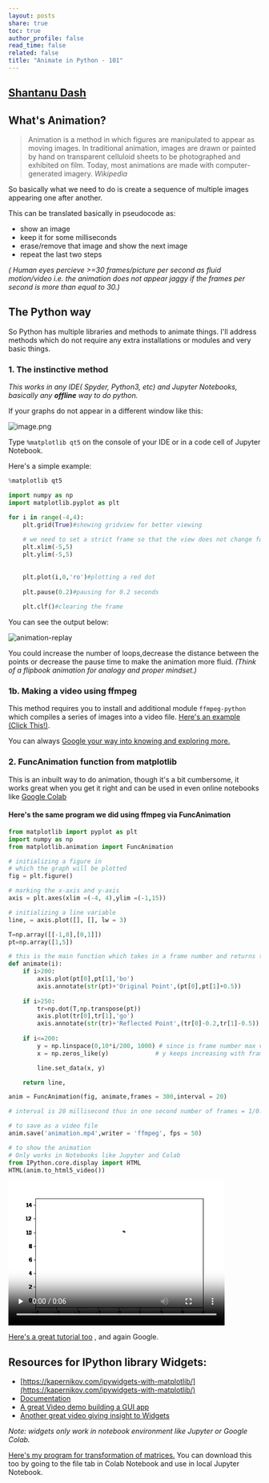 ```yaml
---
layout: posts
share: true
toc: true
author_profile: false
read_time: false
related: false
title: "Animate in Python - 101"
---
```


## [Shantanu Dash](https://shantanu.rocks)

## What's Animation?

>Animation is a method in which figures are manipulated to appear as moving images. In traditional animation, images are drawn or painted by hand on transparent celluloid sheets to be photographed and exhibited on film. Today, most animations are made with computer-generated imagery. _Wikipedia_

So basically what we need to do is create a sequence of multiple images appearing one after another.

This can be translated basically in pseudocode as:
- show an image
- keep it for some milliseconds
- erase/remove that image and show the next image
- repeat the last two steps

_( Human eyes percieve >=30 frames/picture per second as fluid motion/video i.e. the animation does not appear jaggy if the frames per second is more than equal to 30.)_

## The Python way

So Python has multiple libraries and methods to animate things. I'll address methods which do not require any extra installations or modules and very basic things.

### 1. The instinctive method

_This works in any IDE( Spyder, Python3, etc) and Jupyter Notebooks, basically any **offline** way to do python._

If your graphs do not appear in a different window like this:

![image.png](one.png)

Type `%matplotlib qt5` on the console of your IDE or in a code cell of Jupyter Notebook.

Here's a simple example:


```python
%matplotlib qt5
```


```python
import numpy as np
import matplotlib.pyplot as plt
```


```python
for i in range(-4,4):
    plt.grid(True)#showing gridview for better viewing
    
    # we need to set a strict frame so that the view does not change for each loop
    plt.xlim(-5,5)
    plt.ylim(-5,5)
    
    
    plt.plot(i,0,'ro')#plotting a red dot
    
    plt.pause(0.2)#pausing for 0.2 seconds
    
    plt.clf()#clearing the frame
```

You can see the output below:

![animation-replay](two.gif)

You could increase the number of loops,decrease the distance between the points or decrease the pause time to make the animation more fluid. _(Think of a flipbook animation for analogy and proper mindset.)_

### 1b. Making a video using ffmpeg

This method requires you to install and additional module `ffmpeg-python` which compiles a series of images into a video file. [Here's an example (Click This!)](https://colab.research.google.com/drive/1zx1a_N2O89cz1CMj1SLeZ_uPuMTveNoT?usp=sharing).

You can always [Google your way into knowing and exploring more.](https://google.com)

### 2. FuncAnimation function from matplotlib

This is an inbuilt way to do animation, though it's a bit cumbersome, it works great when you get it right and can be used in even online notebooks like [Google Colab](https://colab.research.google.com/)
#### Here's the same program we did using ffmpeg via FuncAnimation


```python
from matplotlib import pyplot as plt
import numpy as np
from matplotlib.animation import FuncAnimation

# initializing a figure in
# which the graph will be plotted
fig = plt.figure()

# marking the x-axis and y-axis
axis = plt.axes(xlim =(-4, 4),ylim =(-1,15))

# initializing a line variable
line, = axis.plot([], [], lw = 3)

T=np.array([[-1,0],[0,1]])
pt=np.array([1,5])

# this is the main function which takes in a frame number and returns the new data values
def animate(i):
    if i>200:
        axis.plot(pt[0],pt[1],'bo')
        axis.annotate(str(pt)+'Original Point',(pt[0],pt[1]+0.5))
        
    if i>250:
        tr=np.dot(T,np.transpose(pt))
        axis.plot(tr[0],tr[1],'go')
        axis.annotate(str(tr)+'Reflected Point',(tr[0]-0.2,tr[1]-0.5))
        
    if i<=200:
        y = np.linspace(0,10*i/200, 1000) # since is frame number max val of i is 300 thus the size of 
        x = np.zeros_like(y)             # y keeps increasing with frame till 2/3rd of the total animation

        line.set_data(x, y)

    return line,

anim = FuncAnimation(fig, animate,frames = 300,interval = 20)

# interval is 20 millisecond thus in one second number of frames = 1/0.020= 50 frames/sec

```


```python
# to save as a video file
anim.save('animation.mp4',writer = 'ffmpeg', fps = 50) 
```


```python
# to show the animation
# Only works in Notebooks like Jupyter and Colab
from IPython.core.display import HTML
HTML(anim.to_html5_video())
```




<video width="432" height="288" controls autoplay loop>
  <source type="video/mp4" src="data:video/mp4;base64,AAAAIGZ0eXBNNFYgAAACAE00ViBpc29taXNvMmF2YzEAAAAIZnJlZQAAR55tZGF0AAACoAYF//+c
3EXpvebZSLeWLNgg2SPu73gyNjQgLSBjb3JlIDE2MyAtIEguMjY0L01QRUctNCBBVkMgY29kZWMg
LSBDb3B5bGVmdCAyMDAzLTIwMjEgLSBodHRwOi8vd3d3LnZpZGVvbGFuLm9yZy94MjY0Lmh0bWwg
LSBvcHRpb25zOiBjYWJhYz0xIHJlZj0zIGRlYmxvY2s9MTowOjAgYW5hbHlzZT0weDM6MHgxMTMg
bWU9aGV4IHN1Ym1lPTcgcHN5PTEgcHN5X3JkPTEuMDA6MC4wMCBtaXhlZF9yZWY9MSBtZV9yYW5n
ZT0xNiBjaHJvbWFfbWU9MSB0cmVsbGlzPTEgOHg4ZGN0PTEgY3FtPTAgZGVhZHpvbmU9MjEsMTEg
ZmFzdF9wc2tpcD0xIGNocm9tYV9xcF9vZmZzZXQ9LTIgdGhyZWFkcz0zIGxvb2thaGVhZF90aHJl
YWRzPTEgc2xpY2VkX3RocmVhZHM9MCBucj0wIGRlY2ltYXRlPTEgaW50ZXJsYWNlZD0wIGJsdXJh
eV9jb21wYXQ9MCBjb25zdHJhaW5lZF9pbnRyYT0wIGJmcmFtZXM9MyBiX3B5cmFtaWQ9MiBiX2Fk
YXB0PTEgYl9iaWFzPTAgZGlyZWN0PTEgd2VpZ2h0Yj0xIG9wZW5fZ29wPTAgd2VpZ2h0cD0yIGtl
eWludD0yNTAga2V5aW50X21pbj0yNSBzY2VuZWN1dD00MCBpbnRyYV9yZWZyZXNoPTAgcmNfbG9v
a2FoZWFkPTQwIHJjPWNyZiBtYnRyZWU9MSBjcmY9MjMuMCBxY29tcD0wLjYwIHFwbWluPTAgcXBt
YXg9NjkgcXBzdGVwPTQgaXBfcmF0aW89MS40MCBhcT0xOjEuMDAAgAAAABhnZAAerNlBsJaEAAAD
AAQAAAMBkDxYtlgAAAAGaOvjyyLAAAACoAYF//+c3EXpvebZSLeWLNgg2SPu73gyNjQgLSBjb3Jl
IDE2MyAtIEguMjY0L01QRUctNCBBVkMgY29kZWMgLSBDb3B5bGVmdCAyMDAzLTIwMjEgLSBodHRw
Oi8vd3d3LnZpZGVvbGFuLm9yZy94MjY0Lmh0bWwgLSBvcHRpb25zOiBjYWJhYz0xIHJlZj0zIGRl
YmxvY2s9MTowOjAgYW5hbHlzZT0weDM6MHgxMTMgbWU9aGV4IHN1Ym1lPTcgcHN5PTEgcHN5X3Jk
PTEuMDA6MC4wMCBtaXhlZF9yZWY9MSBtZV9yYW5nZT0xNiBjaHJvbWFfbWU9MSB0cmVsbGlzPTEg
OHg4ZGN0PTEgY3FtPTAgZGVhZHpvbmU9MjEsMTEgZmFzdF9wc2tpcD0xIGNocm9tYV9xcF9vZmZz
ZXQ9LTIgdGhyZWFkcz0zIGxvb2thaGVhZF90aHJlYWRzPTEgc2xpY2VkX3RocmVhZHM9MCBucj0w
IGRlY2ltYXRlPTEgaW50ZXJsYWNlZD0wIGJsdXJheV9jb21wYXQ9MCBjb25zdHJhaW5lZF9pbnRy
YT0wIGJmcmFtZXM9MyBiX3B5cmFtaWQ9MiBiX2FkYXB0PTEgYl9iaWFzPTAgZGlyZWN0PTEgd2Vp
Z2h0Yj0xIG9wZW5fZ29wPTAgd2VpZ2h0cD0yIGtleWludD0yNTAga2V5aW50X21pbj0yNSBzY2Vu
ZWN1dD00MCBpbnRyYV9yZWZyZXNoPTAgcmNfbG9va2FoZWFkPTQwIHJjPWNyZiBtYnRyZWU9MSBj
cmY9MjMuMCBxY29tcD0wLjYwIHFwbWluPTAgcXBtYXg9NjkgcXBzdGVwPTQgaXBfcmF0aW89MS40
MCBhcT0xOjEuMDAAgAAABsJliIQAM//+9uy+BTX9n9CXESzF2kpwPiqkgIB3NMAAAAMAAHgdKF7o
OEqr0MAAHConwNx8wB0DJv2798vtIeGv6QgkeDbwF+UPTzC0Bae267AqB8jLijiflLkcXCBDqJ6n
71JttoaPZUd5SCMD4v9zKnCUX8aPtMwhUK94Xfeq/17IcUwJGamo67XmVspdZ+Um9judgFTOOvdX
9d/7NgH5bvdiplpadcrwwgByiwFvmPIgVp2dpwgOg24LV4MLHP24o/7YO3urcgAAgbNyx+/9KwSl
rmLQjsUYiWXAtUJEjqeic/5lL7+7Pk/9t+hKyiNHiUTdRpHX5+sNleHT/XeqcQ/L7byGgZcmEMcv
Pvl7Rrrk7EdHzkyF9lGr00wcYPKdgRkwJ+FuQWMLumi55OuuchHCz6CHO83CYjBs2P7YWplsAVY8
rg9ODwHqgGabHwZ2AZEABXeDwfm5m37Kywh3Rm4GCZHHb1DjhZheB15bOq6BJTSNJhonLK3fuNZN
ezzbuWp75slCoB7T0iHO1PZFhORNGKpK/qnmGgZr3zfyJhrcbKO/YDG1bOWBfxGKYQdrArsjoNxw
360wTVSdReVKV/Da7w4Xskmdo12BqhLNGk88CZElwYeFPMHR+JHE3f+EyQ0e3L9YnL6C2Onc+JRr
OwQDM22vcWYd9hvmfZBcq+jYl+gXYWkYpVlfChys5oai0VqlniRXvzpo33TYdqTaMRFsrlNK8Z84
CzyBTqzKXWkUtjMBD9kTY4Tmn0QAADAHieUYK7Q82q0PfpHGKqpK/6Zxx3LyqIweK98H0w3gKSNo
0zLIsfC9Y4YMT+BRxcJDgQgL0gsGJ/MOL7mehqrw/K27VwOeIAAHnLenOXCC/zASXQqM1AauxR9X
iEl/DXjWSYyAvhffvpYC9UJI+vJFeqPUcqP/2pZnJgpgRtDkKfbKV4DHrm/wBRWj9CkKWe+DvleC
Xndv1WanhqlDcL6Kp3MFxn3gMywGEqU0Ijq04d4CDVHbuwk4zGCPABpYLAGl0GXL7Ipf56IIKsUo
q2dBuc7PUvlfgHs9eJZwL7wGcNtc9QCb0wp0YnRvLUdSTAejxjLzfg59Q5/Ps4vRVAkZK7MKMwGY
QRy3ROX1sSGq8dYUB0qgQTzeUYI3aevVzsxa6olbliE5E6M2fEHn/EIkeyivbIwq1RGFPKVVnH8O
Opy1G/bckd7RRDFPYyoOAti+cczJh73WBg/GGKK5Xie1dHCeDv3sSYiuZHgUj+U+GJZET9SVlMrs
HU5bnyMMTABo0DKJvpyk7niH2XTxVwgrB7xgdhYvWXZI/2Ak/UAOw2wDLbIa9r1PFWTNRXNVo0Sj
KGc4Juy2IRdI6wcxodajv7gdYGR9I/Ul20LYU8ZxfDY4MC8cveFd8i00yc3xOS28V1ap//3w8wXJ
0ZkJ4ESG+M0lk1QjqmulnQHTUDVQzcB4CkNYrcFMDX3GtSqn/d6dA2NAzsVvPWLGI7wIUD3Bq3aC
GYHDZx6FLVtUH40pCgp7zDpa/2KICg69mqlSUjCDFWibnJLQlk347jmZ6eAhv+P8VVN8Be8tLDaL
Jzam8resf24feYaEDAX7KVXlcaXfXmFDFGz8zZnNRz7oSwPfFvIqYwCtqsiL2V2bweH9RJ3Spdde
pZxvB1bgVF+ipwsHkTJN6IGqWcaCMcpf0ASmhd/fSqLe5mK/+zhbt1ds7MYubfdbaQn7ledgik+4
GYN47bIP2JjUBVlcXFJCg4SUogYyS2y3N620BaavkOCp3LGnzPxJrjC6bwdPkG9MRuyEMgwCyZ5e
6igvbg0Ay6rTt67san+hBP+7L5snqzS2xfm2z4or2fMs341jdKsYfXbboo4KdcXz+RP/cWRKNtda
qJnUA55amW4ul1EpmEkrCFJ4FD+GVir8hbBYQVsY/IH+u4//u+MXCtGPvKAef0hIls1LigDq8nvX
000XVRxLbavqGIRG01F6/8MrYx43ijjMbu/VNL1QYtJDc6KhfUU+hWIR0kBBN1Grwe2yGlynmbwc
DoW5eydWoxvg9LcV+eIQ5ccRQc3JZoRP1D1kADkkJHde32uD8rTBwl9ODOr41E3Ge4Pugq+J+3vY
Gq3zErpUnpUgSSFHOMmXxrFWR6LKBODBQPXh/TW2tFctjGG5cpH5wVzAqHy2G+kst9CkHVNvOP40
omRcn9tHluz7bTBAi85xTihPA2eS9bWqLizA5DIXEaK5vR4ch/JSCa1x+bztyf4KKUezhW8aDhZX
cOuY4tJfpyLttAdHjoXJ/at//jQ0XjyCBIBhnfN6RgZkAKbQQQAAARNBmiRsQz/+nhABuS3UdQBE
lbY0UlQJYtwhr6lyk1EF6q/LTFONawFneU6xDlXWaIpH6RVRrrBRjv1MvR0l8FG9GDijmaZLfR+e
cb2v7lT1A3DMo7gb2gW+jA8v+Pxb7nei45msuhggbQ+vpldqofkjPr9gHT//RcG9A2lM2XgmWtcT
WMp25NqjUgNM+VYSfapIFTlOjBYkoIF0TmY1tpR7G2NWDUZQegX8dtaCVbp8WxUhNhAwY06Du+vP
jpYXiScfqa2xzLpmt30YEyy/mHKKTW9D+6ijlO53sRC0zzcbCg23Uj+tqj0EG3VTDo5K8FaQ9zGl
+GUco0z1RW0YatwLdy/nwwZhGg0oqagwdoQMX1Kz8AAAADdBnkJ4hH8BDTL0zfkGSfQ08pI40BNy
hz2cF3+EnMJT5coDw2oGzORRXXXWXkSkTC/iNuCXVMZzAAAAIwGeYXRH/wDiRTFlCGU9jdCpPxHo
eWAAAAMAQ9wTRzlnYJDQAAAAHAGeY2pH/wAAKyodMy3c29TD+zHy2HQ9HviI84EAAABBQZpoSahB
aJlMCGf//p4QAABT/dY4Ah4YC229RoTPdkZPfWpgzuWgAxPcTb0BvEE6bLUWSJLnQ0wrm/+HF6Q1
IKkAAAAhQZ6GRREsI/8BDTLVRZossN3ZXMXRqhU6SyWPn1k38lzxAAAAHAGepXRH/wAAKygMcgds
2CvXZ3GhyDv0Jm1qPOEAAAAUAZ6nakf/AAArObED0D8i+L3nQMMAAAAdQZqsSahBbJlMCGf//p4Q
AABUUnkaRqHxcTexp4AAAAAaQZ7KRRUsI/8BDTLVRZogrYR71kB4yaqUHnEAAAAUAZ7pdEf/AAAr
IunjyO3fBD8hWmwAAAATAZ7rakf/AAArMtgnnL2g8LuEwAAAABdBmvBJqEFsmUwIZ//+nhAAAFRS
pMOnAQAAABdBnw5FFSwj/wENMtVFmiypCPesb+3GfwAAABIBny10R/8AACs+keOS6Hh6ZsEAAAAS
AZ8vakf/AAArKgoH7RrwXvNgAAAAKUGbNEmoQWyZTAhn//6eEAAAp+HXBxMgtSnzZr+yfUrndNf/
UY7jNYgQAAAAF0GfUkUVLCP/AQ0y1UWaLKkI96xv7cZ/AAAAEwGfcXRH/wAAKxhpPn5LNqJGxhEA
AAASAZ9zakf/AAArKgoH7RrwXvNgAAAAMkGbeEmoQWyZTAhn//6eEAAAp+/9GSAb2gdoOrkHc11h
t2hE4t/ph5FHXVv8ExqFGjP1AAAAGEGflkUVLCP/AQ0y1Us29Zg4IA1GenvxRgAAABQBn7V0R/8A
AFaJhALfuCkacLC0gQAAABIBn7dqR/8AAFZzXSPQPqzwoREAAAAXQZu8SahBbJlMCGf//p4QAACn
/+tsKW4AAAAXQZ/aRRUsI/8BDTLVSzRBWPx71jf24z8AAAASAZ/5dEf/AABWRc4zyOz4gelAAAAA
EwGf+2pH/wAAVmWwONy9oPC7hMEAAAAXQZvgSahBbJlMCGf//p4QAACoodW2FLcAAAAXQZ4eRRUs
I/8BDTLVSzRZTfj3rG/txn4AAAATAZ49dEf/AABWUBieJQUuEG3SgAAAABIBnj9qR/8AAFZUCkft
GvBe82EAAAAXQZokSahBbJlMCGf//p4QAACn7/0ZMgQAAAAXQZ5CRRUsI/8BDTLVSzRZTfj3rG/t
xn8AAAATAZ5hdEf/AABWiYQvE2V0EFOJgAAAABIBnmNqR/8AAFZzXSPQPqzwoREAAAAYQZpoSahB
bJlMCGf//p4QAACoBV+GyZAhAAAAF0GehkUVLCP/AQ0y1Us0QVj8e9Y39uM/AAAAEgGepXRH/wAA
VkXOM8js+IHpQQAAABMBnqdqR/8AAFZlsDjcvaDwu4TAAAAAKEGarEmoQWyZTAhn//6eEAABT8Ou
DiZBalPmzX9k+pXO6a/+nqxjlh4AAAAXQZ7KRRUsI/8BDTLVSzRZTfj3rG/txn8AAAASAZ7pdEf/
AABWfR4zkuh4embAAAAAEgGe62pH/wAAVlQKR+0a8F7zYAAAABhBmvBJqEFsmUwIZ//+nhAAAVAK
vLGS8CEAAAAXQZ8ORRUsI/8BDTLVVmiyl9j3rG/txn8AAAATAZ8tdEf/AACtEwhOE2V0EFOJgQAA
ABIBny9qR/8AAKyoCsftGvBe82AAAAAYQZs0SahBbJlMCGf//p4QAAFQCr8NkvAgAAAAF0GfUkUV
LCP/AQ0y1VZospfY96xv7cZ/AAAAEwGfcXRH/wAArRMIThNldBBTiYAAAAASAZ9zakf/AACs5rVj
0D6s8KEQAAAAF0GbeEmoQWyZTAhn//6eEAABT9/6Ml4FAAAAF0GflkUVLCP/AQ0y1VZogq/se9Y3
9uM/AAAAEgGftXRH/wAArIuW08js+IHpQQAAABMBn7dqR/8AAKzLYFtcvaDwu4TBAAAAF0GbvEmo
QWyZTAhn//6eEAABT+Dw5LwIAAAAF0Gf2kUVLCP/AQ0y1VZospfY96xv7cZ/AAAAEgGf+XRH/wAA
rPo205LoeHpmwAAAABIBn/tqR/8AAKyoCsftGvBe82EAAAAXQZvgSahBbJlMCF///oywAAFS4sJ6
JKkAAAAXQZ4eRRUsI/8BDTLVVmiyl9j3rG/txn4AAAATAZ49dEf/AACtEwhOE2V0EFOJgAAAABIB
nj9qR/8AAKzmtWPQPqzwoREAAAAgQZojSahBbJlMCGf//p4QAAKgAeYQW1bJV4LgDQnTlQ8AAAAX
QZ5BRRUsI/8BDTLVVmiyl9j3rG/txn8AAAASAZ5iakf/AACs5rVj0D6s8KEQAAAAGUGaZ0moQWyZ
TAhn//6eEAACn7/0Y43jUPEAAAAXQZ6FRRUsI/8BDTLVbNEFXcx71jf24z8AAAASAZ6kdEf/AAFZ
FygTyOz4gelBAAAAEwGepmpH/wABWZbAoFy9oPC7hMEAAAAYQZqrSahBbJlMCGf//p4QAAKgFX4b
JbAgAAAAF0GeyUUVLCP/AQ0y1WzRBV3Me9Y39uM/AAAAEgGe6HRH/wABWRcoE8js+IHpQQAAABMB
nupqR/8AAVmWwKBcvaDwu4TAAAAAF0Ga70moQWyZTAhn//6eEAACn8HhyWwIAAAAF0GfDUUVLCP/
AQ0y1WzRZSuY96xv7cZ/AAAAEgGfLHRH/wABWfRoE5LoeHpmwQAAABIBny5qR/8AAVlQC8ftGvBe
82EAAAAXQZszSahBbJlMCGf//p4QAAKfv/RktgQAAAAXQZ9RRRUsI/8BDTLVbNFlK5j3rG/txn4A
AAATAZ9wdEf/AAFaJhCME2V0EFOJgQAAABIBn3JqR/8AAVnNZePQPqzwoRAAAAAYQZt3SahBbJlM
CGf//p4QAAKgFX4bJbAgAAAAF0GflUUVLCP/AQ0y1WzRBV3Me9Y39uM/AAAAEgGftHRH/wABWRco
E8js+IHpQAAAABMBn7ZqR/8AAVmWwKBcvaDwu4TBAAAAKEGbu0moQWyZTAhn//6eEAAFPw64OJkF
qU+bNf2T6lc7pr/6erGOUh8AAAAXQZ/ZRRUsI/8BDTLVbNFlK5j3rG/txn4AAAASAZ/4dEf/AAFZ
9GgTkuh4embBAAAAEgGf+mpH/wABWVALx+0a8F7zYAAAABlBm/9JqEFsmUwIZ//+nhAABT9/6Mcb
xpDxAAAAF0GeHUUVLCP/AQ0y1ZmiylMY96xv7cZ/AAAAEwGePHRH/wACtEwhCBNldBBTiYAAAAAS
AZ4+akf/AAKzmsbj0D6s8KEQAAAAGEGaI0moQWyZTAhn//6eEAAFQCr8NkswIQAAABdBnkFFFSwj
/wENMtWZospTGPesb+3GfgAAABMBnmB0R/8AArRMIQgTZXQQU4mBAAAAEgGeYmpH/wACs5rG49A+
rPChEAAAABdBmmdJqEFsmUwIZ//+nhAABT9/6MlmBQAAABdBnoVFFSwj/wENMtWZogq5jHvWN/bj
PwAAABIBnqR0R/8AArIuSpPI7PiB6UEAAAATAZ6makf/AAKzLYEqXL2g8LuEwQAAABdBmqtJqEFs
mUwIZ//+nhAABT+Dw5LMCAAAABdBnslFFSwj/wENMtWZospTGPesb+3GfgAAABIBnuh0R/8AArPo
ypOS6Hh6ZsEAAAASAZ7qakf/AAKyoA3H7RrwXvNgAAAAF0Ga70moQWyZTAhf//6MsAAFS4sJ6Gyo
AAAAF0GfDUUVLCP/AQ0y1ZmiylMY96xv7cZ/AAAAEwGfLHRH/wACtEwhCBNldBBTiYEAAAASAZ8u
akf/AAKzmsbj0D6s8KERAAAAI0GbMkmoQWyZTAhn//6eEAAKgAeYQXn1+LOZGVk/zF2SjPVBAAAA
F0GfUEUVLCP/AQ0y1ZmiylMY96xv7cZ+AAAAEgGfcWpH/wACs5rG49A+rPChEQAAABlBm3ZJqEFs
mUwIZ//+nhAACn7/0Y4FkaIeAAAAF0GflEUVLCP/AQ0y1fNEFXEMe9Y39uM/AAAAEgGfs3RH/wAF
ZFyPk8js+IHpQQAAABMBn7VqR/8ABWZbAj5cvaDwu4TAAAAAF0GbukmoQWyZTAhn//6eEAAKfweH
JYwJAAAAF0Gf2EUVLCP/AQ0y1fNFlKIY96xv7cZ/AAAAEgGf93RH/wAFZ9GPk5LoeHpmwAAAABIB
n/lqR/8ABWVAEcftGvBe82EAAAAXQZv+SahBbJlMCGf//p4QAAp+/9GSxgQAAAAXQZ4cRRUsI/8B
DTLV80WUohj3rG/txn8AAAATAZ47dEf/AAVomEIAE2V0EFOJgQAAABIBnj1qR/8ABWVAEcftGvBe
82AAAAAYQZoiSahBbJlMCGf//p4QAAqAVfhsljAgAAAAF0GeQEUVLCP/AQ0y1fNFlKIY96xv7cZ/
AAAAEwGef3RH/wAFaJhCABNldBBTiYAAAAASAZ5hakf/AAVnNYjj0D6s8KERAAAAF0GaZkmoQWyZ
TAhn//6eEAAKfv/RksYEAAAAF0GehEUVLCP/AQ0y1fNEFXEMe9Y39uM/AAAAEgGeo3RH/wAFZFyP
k8js+IHpQQAAABMBnqVqR/8ABWZbAj5cvaDwu4TBAAAAKEGaqkmoQWyZTAhn//6eEAAU/Drg4mQW
pT5s1/ZPqVzumv/p6sY5Qh8AAAAXQZ7IRRUsI/8BDTLV80WUohj3rG/txn4AAAASAZ7ndEf/AAVn
0Y+Tkuh4embAAAAAEgGe6WpH/wAFZUARx+0a8F7zYQAAACNBmu5JqEFsmUwIZ//+nhAAFP3/sqAE
Vn5wYZPBT3wQKiIgwAAAABdBnwxFFSwj/wENMtamiylAGPesb+3GfgAAABMBnyt0R/8ACtEwg/AT
ZXQQU4mBAAAAEgGfLWpH/wAKzmsM49A+rPChEQAAABdBmzJJqEFsmUwIZ//+nhAAFRQ5vsJxNwAA
ABdBn1BFFSwj/wENMtamiCrgDHvWN/bjPwAAABIBn290R/8ACsi5GZPI7PiB6UAAAAATAZ9xakf/
AArMtgRmXL2g8LuEwQAAABhBm3ZJqEFsmUwIZ//+nhAAFQCr8NksMCAAAAAXQZ+URRUsI/8BDTLW
pogq4Ax71jf24z8AAAASAZ+zdEf/AArPoxmTkuh4embBAAAAEwGftWpH/wAKzLYEZly9oPC7hMAA
AAAXQZu6SahBbJlMCGf//p4QABT+Dw5LDAkAAAAXQZ/YRRUsI/8BDTLWpospQBj3rG/txn8AAAAS
AZ/3dEf/AArPoxmTkuh4embAAAAAEgGf+WpH/wAKyoAZx+0a8F7zYQAAABdBm/5JqEFsmUwIX//+
jLAAFS4sJ6GMqAAAABdBnhxFFSwj/wENMtamiylAGPesb+3GfwAAABMBnjt0R/8ACtEwg/ATZXQQ
U4mBAAAAEgGePWpH/wAKzmsM49A+rPChEAAAACNBmiFJqEFsmUwIZ//+nhAAKgAeYQXn1+LOPOot
yz7JRnooIAAAABdBnl9FFSwj/wENMtamiylAGPesb+3GfwAAABIBnmBqR/8ACs5rDOPQPqzwoRAA
AAAdQZplSahBbJlMCGf//p4QACn7/0Y6uAME5NYA3oEAAAAXQZ6DRRUsI/8BDTLYDRBVvgx71jf2
4z8AAAASAZ6idEf/ABWRci2TyOz4gelBAAAAEwGepGpH/wAVmWwItly9oPC7hMEAAAAXQZqpSahB
bJlMCGf//p4QACn8HhyWDAkAAAAXQZ7HRRUsI/8BDTLYDRZSfBj3rG/txn8AAAASAZ7mdEf/ABWf
Ri2Tkuh4embAAAAAEgGe6GpH/wAVlQApx+0a8F7zYAAAABdBmu1JqEFsmUwIZ//+nhAAKfv/RksG
BQAAABdBnwtFFSwj/wENMtgNFlJ8GPesb+3GfgAAABMBnyp0R/8AFaJhB9ATZXQQU4mAAAAAEgGf
LGpH/wAVnNYU49A+rPChEQAAABhBmzFJqEFsmUwIZ//+nhAAKgFX4bJYMCEAAAAXQZ9PRRUsI/8B
DTLYDRZSfBj3rG/txn8AAAATAZ9udEf/ABWiYQfQE2V0EFOJgAAAABIBn3BqR/8AFZzWFOPQPqzw
oRAAAAAXQZt1SahBbJlMCGf//p4QACn7/0ZLBgUAAAAXQZ+TRRUsI/8BDTLYDRBVvgx71jf24z8A
AAASAZ+ydEf/ABWRci2TyOz4gelAAAAAEwGftGpH/wAVmWwItly9oPC7hMEAAAAtQZu5SahBbJlM
CGf//p4QAFR/o+gQhFotSn4+Wx2x3wtSucUQciznJjLFNDegAAAAF0Gf10UVLCP/AQ0y2A0WUnwY
96xv7cZ/AAAAEgGf9nRH/wAVn0Ytk5LoeHpmwQAAABIBn/hqR/8AFZUAKcftGvBe82AAAAAnQZv9
SahBbJlMCF///oywAFS4sPnAcjjdjBxQSPN59YdlUpN0gGNBAAAAF0GeG0UVLCP/AQ0y2tospPQY
96xv7cZ+AAAAEwGeOnRH/wArKAxIjS0FLhBt0oEAAAASAZ48akf/ACs5rCTj0D6s8KERAAAAF0Ga
IUmoQWyZTAhf//6MsABVEMbaEMGVAAAAF0GeX0UVLCP/AQ0y2togq3oMe9Y39uM/AAAAEgGefnRH
/wArIuRVk8js+IHpQQAAABMBnmBqR/8AKzLYEVZcvaDwu4TAAAAAF0GaZUmoQWyZTAhf//6MsABV
ENLyHQOnAAAAF0Geg0UVLCP/AQ0y2tospPQY96xv7cZ+AAAAEgGeonRH/wArPoxVk5LoeHpmwQAA
ABIBnqRqR/8AKyoAScftGvBe82EAAAJJQZqpSahBbJlMCFf//jhAAUbUIujM7t8ExsyAhUrtzEVE
wLp34SqCRQocTF7gl7io0slzjDX4AtgJqqAIOiU3re3XyZ/UrtUzJ0iOkmAYNBiJc3m0VIWcZbTU
+m0JKKbAi+AcUKVNP7jDNO2yuqsYrD6up9KuzkybJUnZp6Vfi+6NExsx7bSBIoO6A7cwRhpzp9Kn
Qhq0x5mAr6HZdbG5cE3HrSoF47DLjAf41wNP9lDlA6g30huvgKhJ5J3HD29dC5GTp1yzbDMlMHhW
iZvo4DpiJUSw17BUDgepUhBmO70jkM+0FERgvRSBeoA1NxBDwWuQXGYkkDNN3wUzdhN02+398h3K
SxEYYoe8swAMBMSQaI4NV0UYkojA/A6Trn1YOePaQq5lCFrLHfpqziWLU1m1dkMSbKT0PykcZTE/
euL1mybqXI5vKIUdDXZhN11UzpZx+vtiPftbRx2Qct75ommSV2vVvlb4UKwwoE+0VoXGBV55PE9j
Im8rr4+cinO8t9vm5W6UeScx7jn5hnWyEoVi4Kx24EmEdDl6E+f8HUyAG9xLlBz8l2XycRHMitoT
g9oqApMsnCM6RfgObkSM+IAfg7GVdyhQD7zumAhSNJeKvuJWZ2Hvm6FT+EyaHuzl5otoUKWZj2Nt
3LS+Dd75s7vZ/2VmiR1R3jICkq+eRaaACtG1i6I5yYB1OKwjAIQiUJKWcd++4claExRpfrZeKPjT
f4aElV2VFL5R8gT1q5GyOXKgHEoFuczqYFX1BUX3rvloyg32h33BAAAAH0Gex0UVLCP/AQ0y2tjw
yze/LAdmN7/OCKpZxqXheQ8AAAATAZ7mdEf/ACtEwg+QE2V0EFOJgAAAABkBnuhqR/8ABPswkE03
M9lOaunomlfqkEZAAAABVEGa6kmoQWyZTAhX//44QAAlsAniAoYrFmcyqqs9H76tNpOI0VWTk1jn
NlSDtKkIVmAAnp1BsINfQ5bcDdNFse3K4PoxxJuKECHIegCZyTWo8fEMGfYa1BNNDaj9RUIpEe5p
8PAtuXUibSd3owoGeJ7Bqh+5hUi8MeQnr/XWvlXOs3AEFnPOFsC8115WZmXRfJryYj4HYAqoqgpa
i7qToU6ueD+o1n4jECMGVxX+ZHcYDq5fGxJkHhNmstBFX9kpbyZFhzVnR9xdcM0uOCPMfT94RT+3
1jB7qFpdcg06cbCZSt4OPDkrLFrnqiqzULQIh7Q/53n1v/PpMmmx5bKlDfF4RYw1OQSGreuLL6Mb
XS12rLC97sdQ/NoPZ75C6NNGu40GipgfzvdS0eFFAyuQ2lUwqCJR2LvEFsnvNkw1Q+8iAybvwx2h
FYFmF3Elfzr/kaqW3oEAAAEEQZsLSeEKUmUwIV/+OEAAJaJqgBaxV491PwlWMIC4ddnI6XNXhmZI
y6iv83m31+YDO71cjTfXm25p22S+2m3oPS8eClgzQW9EH/Wud9NBh1kykrz0HCEAp2ZMlgxKBr03
04g7Pb/y24hL2LW2nme3rKLPhunxHGVPupsKfLNhI9ndhr2RQg1ygZLyEKZR1lzb0EevgNGwTseO
zu5pbEgbn8QbaPH1mAZb0Hu7qoxO75HoP4B5d/uUv+DTQP/53iXsVVSK+znpwiuL7d0Kz7tfDRtB
g3KJJb6f653E3Vf0FEfN55Pw6ferb9k29P4i653GaSGdeG/FM1yd2ZcArU6pVD1Lb0AAAADKQZss
SeEOiZTAhf/+jLAACcEMEAQje+iyb+Ja2+oQuR2PX8vRHEJZUpqsvVw6jL9O1AXtFtO7RQekvIR6
r85qtbHs9p+MC8vSRUnqAPn9dLWwz1ZHBmxpnFgQgCMv+DRkjQ6NDp+Jg7XaYMuWWNGpFwXmFVxV
vzAtMDOEEL2DoguR/TntqY+C6/RwTTQ2z9Ow9YCBSQqHiBREr8OtbZIpLs1kijfRsF+u6mVrDcdX
VVsPGRoKK2iE5sT/Q1EVm2ekTB0ulcbuxes/0gAAAKNBm01J4Q8mUwIX//6MsAAJwQwQBCN7338k
7FnXeuVRVL91m88WEGLRTApZIEgEJA4AgkZ9kHgD94gLi0ZdnONxlJHxEN0rGAez+iXg62+xQ4Nl
B/GLwufpYWUue5w0OIGgSzs1d4jCr7waCLFzI0B78rApJzZzAmFI1wJt37u9VRY9ArFhpvstaIKH
KRSf5tpZ68/DjjwF9TZ/e7dcY8WzNdMLAAAA/kGbcEnhDyZTAhn//p4QAAmr/9cAHSGDpwFVV/C8
7ysQLqSO++QTz3D4su14MD4vTb0tgZy/TckGOSxnKDEEs3fcKlGTJbN0cQEZ7b9rTUt7bPtdjMk2
wBV9XJ9ysUgCTzoEui8K3Fe91eOIvHd6jJB51lhwFkXVPAAM3bNDjg63gonuDHUPTCD02+3Ii3st
OjGMaT2zzF3jF+JNfasYxOXfB0wsad9Ux2XQ/JTqgs4504nzYnKd7KulXL5Aj8AAncwVN4XOcGsB
zwDPWsXfB26TYC29GxdsoqFG7LblBuWo9NWATmsYgdvJ5bSWZAIk0Mny64uzScT2Z3vXsx/5AAAA
EUGfjkURPCP/AQ0y1Wl4VubBAAAADwGfr2pH/wACfKZSboip+AAAAMBBm7RJqEFomUwIZ//+nhAA
Cakh4AHSGC2YjeVLvWvwrpkpWiv0RXMcwiyzuam4vWihV6bajk+rx2zYev0rMhg/Q7bxoytSrbWG
86T+5+9VOIKvCvUBkwwU7WXRKXR2Ike3THveYlxGZy1uYlVVft25OYQ9soffBvjquUuSUwHeHcH0
GU3t3ZPUhF42vduokJlHjMbQ1pPK9Swzyp+n0CKQNajUjYgxmMt3i/7t3xyRdJ4EIZP+2en7KU/O
EN2Li8AAAAARQZ/SRREsI/8BDTLVaPZv7zcAAAAMAZ/xdEf/AAE+FyRLAAAADAGf82pH/wABPs1i
lwAAAKJBm/hJqEFsmUwIZ//+nhAACakh4AHSGC2BNiSTXb0Z0CUNHeHUBA4KwdVhEC6FKIEKSvoy
mqdOY/F/QXI1VbOjnu7hzVtldGV8jjyeLQRcBmACu95QIuJJKlUGZoBAD7h5WHdgtUhHwa3DKL+E
jwnKHacp02ptNT4UDpwGOSppzPIH2PRE9wlZ6vltm6g4bc5dNUJQj6zIzZVJwbFVmTdqW3sAAAAT
QZ4WRRUsI/8BDTLVks3FMXbIEAAAAAwBnjV0R/8AAT4XJEsAAAAMAZ43akf/AAE+zWKXAAAAZEGa
PEmoQWyZTAhn//6eEAAI6RLkAcmcBRLn3AWNUA0hPPqlNsR1HtKjKj5YQp4bISCPzFMLR/VQrcYb
NO3T10TalZBY74lsmhXB4Yc0064oV919UvJ4ZMfYzStwcFlGy4i6Im4AAAARQZ5aRRUsI/8BDTLV
aYKoDbEAAAAMAZ55dEf/AAE+FyRLAAAADAGee2pH/wABPs1ilwAAAGxBmmBJqEFsmUwIZ//+nhAA
Cakh4AHSGCv5l+3PgovqLUxE5qZ5v2bX4IZoBH8bSiLnzccCX9RabfZhQGDSShuCuIPrEIWrz/sJ
IjEXmj1exmx5r76jpCtiIusKZKeSrV8Ll1ozdrpNm/nBHrEAAAATQZ6eRRUsI/8BDTLV5Z43vf1M
IAAAAAwBnr10R/8AAT4XJEsAAAAMAZ6/akf/AAE+zWKXAAAAOUGapEmoQWyZTAhn//6eEAAI6RTI
AG6z2s7p4XwUoMQ1y/eXJ5pJfh5hAqRq1UHoMH/gqhe1KnCggAAAABNBnsJFFSwj/wENMtWGXOCP
rbfBAAAADAGe4XRH/wABPhckSwAAAAwBnuNqR/8AAT7NYpcAAABDQZroSahBbJlMCGf//p4QAAjp
EuQBx2XcANNgdFWz+/UdlfgUAGwB91j8Opqaq3dS9+wMjP+vR1DzKVrtQZLEMy+oIQAAABFBnwZF
FSwj/wENMtVpgqgNsQAAAAwBnyV0R/8AAT4XJEsAAAAMAZ8nakf/AAE+zWKXAAAAQEGbLEmoQWyZ
TAhn//6eEAAJKSHgAWFifEDXIdRsHl6lEqshIHc833006SsnyNNMmolXM63SW0UR67C6T4agRBAA
AAARQZ9KRRUsI/8BDTLVaYKoDbEAAAAMAZ9pdEf/AAE+FyRLAAAADAGfa2pH/wABPs1ilwAAADhB
m3BJqEFsmUwIX//+jLAABMCyo4AmbSxyh6V2vGpeaM6T1HrS7/fj2uqDM7ALHBt5N6jR0UxEvQAA
ABFBn45FFSwj/wENMtVpgqgNsQAAAAwBn610R/8AAT4XJEsAAAAMAZ+vakf/AAE+zWKXAAAAPkGb
tEmoQWyZTAhf//6MsAAJAPcgBBykHVX1544pgd9nenSMNe5bYgdfTSERV7rir8897K1n/3gr8D4b
v5FgAAAAEUGf0kUVLCP/AQ0y1WmCqA2xAAAADAGf8XRH/wABPhckSwAAAAwBn/NqR/8AAT7NYpcA
AAAjQZv4SahBbJlMCFf//jhAACGinYgE0kM1fJjnHOwEefTVYLcAAAARQZ4WRRUsI/8BDTLVaWeA
bYAAAAAMAZ41dEf/AAE+FyRLAAAACwGeN2pH/wAAAwO7AAAAFEGaOUmoQWyZTAhH//3hAAADAG9A
AAAAGGdkAB6s2UGwloQAAAMABAAAAwGQPFi2WAAAAAZo6+PLIsAAAAoAZYiCAA3//vbw/gU2O5jQ
lxHN6J0zH78VuLo0N73OAAADAAA33OZE/sqTBubAAALzSvhHQgOIBqYduZ/L46m1QFuiTNGPCvc4
Ojs356pspb9xq3soABQL+9WbX753cxLHdnRtdMDdM9ryyrBUjnCl2U519DTJQO3G92HsL7PTSK3T
4liMft6WQhMqgRZCS7vAvKgn3w4DvfJBVWbBiCBseYu4CjN5scDQtySW4F9b2Nr9/WNlYPysOCzz
KIrN8WeTbPnzFlf4+wFfEs0SbC/ZwAWN0GIrJacr9XNF2ZafFQtAtyvTd644pqXa2pc8A/zbDb/t
0Ygz/73w+OfBxtckztqgyPotog3woZhevETsns+cJyQxcz/Zb9cctI6dm0gemxFmX0L7Xf4qKQ3j
U2kS5YSgI0EBJjdAOz1n2GFh055BhRnIme9CqekOehXTiS7FE77g4ooeFy1lnWdzOyHE89eHX499
LZyA5npVAwbkA8dYDHAJaAWzsIhJZ7gqDo6/ZcYh0lYUHfq1ICDnXZXaHadJXO2PdWxnld4tZbgQ
4rTSu4XUoFjSMarYaF4E/SghLw3o2TgqKe0RM8IZA5k2Z/oSVIQdAx9i9gWvAt7jwuVslPKyrMBy
vNWycctpOLVoHIHPns/D6pRDz9N/LF0iTKhdHGFrVPJRH0owbANv990FOcsEJeytFjgw+CrykmPu
gyvLx1a7QV/nnD2eIuk7/2HUWf4+q6qq2lzALCrMMXqgHFXExXSDNdpSHatdjcoMp2FPV/hlnP7x
IanoVUumZtSYKKTciqNAJ1iwpkxhxZQmvWJRbi4xz7zUX/aXh7bG/qB4KAK/p3S9i+ux3znpZHKY
IInpTGuf9ACpKV1nKBTbngQu6LD0MvVfZrjvvhgaMwAAScuAP0kWVilnf/wm3xOANUrijFkuzx9x
J3tKwMyccv7dfGAaEkGWLS3WbZSh1u08kb/TlDxZuP3mOn2WzWzRJFb1uCrbbFjVu+qlTD8YALPr
EA/JM7AZ1cGCO5mhh+atEeCgkKaTHpJ7fcBjGinYoujIkTcRrkWurl9utzDveT7S0nzDO3G3Z/o4
NJ4+/OMzodv7gGWZV1fDdukl9XOKrNXWfe3NJMSqNUlcWJaTz8myMISaAYbJbgI8vEjW7D568r4C
+8KGCpP24Jnx5i1UUuvA2vqFcRQSwxQeX14e+Zsc6RobxEgXb5/xsQYsUSCHP3P5J+Kh9ydR/WMY
Ldy21XWVO/NA4cmp8a6pb+QypTf5kWa/1eEVsA9s6+oAdPSQ3KoYFcy5Ir2VtzX5TPOOxjM8CQiU
a4RnfJMeAI/1T5bwZDPMlyTqGUFmEOWZo121nC+jLJzz8co7BoBtiQcIXM+E7KJYAFodbdpusEGQ
nF0LDZwnyA3ZS1osgrJFM1mydpUxQgcPCxURuvaJIA1dlf3a7vduTZVbRvJDflaAUKOYZ7xL8JZr
KkBsBBgjIO+bPvqmUG7NVZrfrOxZBZgB31skmga9dXEoMao813VGdaVaiGtQORpvtUtyS3PstuAp
ZqzBTmzoDyFVsp/UC3OyW4dbgTHGwHvTWca+iuNF6kxyzMadAhLYkTyzIBUwpjZKeRyW6MM0wOJM
xoCtzLhoidZ2CkiECYgXUnf7XyhnpjH0v9jtoJqxkNIJOlUebeLoOSd2ns5b6KJirltvj1WUpqqe
TtIGEYABE2PbTMvtV1Yk1h13P9D4ugonPaAj/RMjmSjKDpIqrnSn1ujunoz5wIEbt6Gdbf4541er
quPVTSCHmUX2sQTsuFvNwJOk3GriUYHnfp8ENaJ/t1kui0sPfP/s4d+pj5uJA6xkjFi6DSjapJfP
8nhc/p9sN8Ate0Grc33Y6FwyNsL7yEwQ6vxUW/MMqWHV7LdoXoo3aN2vnZUIQbqifZadafjPVCck
hZWBDSe7Tea31MdirQOegKC6Z9OLMPlQzrRGstCdMvFt/f7fTzrdAXuDxcMaYtQrSU4s8M+7C611
EVwecfLrJ/cIwRcsHbiEF4RZ7EabFbPNNibGb0HsF9velW1rKB7bqugTbsWqQIw4nuoL6JyP7mgS
TuXgA6IaDbNACjgL3ov5WPfaieZW/qWA1hVqCzKae2YjRgzviJ+QtUOXcDXRUXgSIacKcewaBSu8
1InJLuhCDz7mdx3YN0SRMoWKxUNHoaRbFY5HjDTB4LcRiNX7x7k2IOya+MHpq2dO5IBbMNLr5uI8
2p+hgMYsKyI0KOuVa6IQXFo94X6CA6w4kauYkSyk9WPm/rTeyjczNc7nIL91Mw2L8pvIFDlF+1nR
083VU1IZGbr7LyyUJPN08fPcpEvx+pvJmLvXn2MMNRR5zGo6yeomSawK8nyXRaWKm80ITZctMKEC
u9flD5Ek1KHzYLYp2/oqZ222y9RbI6SUC01KFvvLFYVRgBIqCBmvbxDkJH5XDLv4smhu/S/R1ivN
h//zhUEDjL/Ce4JEbGQjj8y/8RALNisgGpelgcg9MxBiiPN4oLqayuDVg8nf+3cSWR7E5fJZ3bRa
obxW7tQtTw0LXc8G6FIlCBY+TdQXBh9xxzAcnDDzW8XSVQN3l4Nh2vdS1HZggASxFtfwWJrz8Ike
q62IuOg9UwRABjWPFYWQJNKage0eIdM0DEvJpPtPLn1spQPRfnaMSS5CPQEnGvfWH/d/qRwd1GH7
HzVbnJytK/4QgGOzK9HkP5VdeQPZvQY+BoeS23WxKbXw3Con33/j55N7520w/8Tu5Y/voWHk536F
yxuV4/P/cWo+V8YBbkl8fqXwoHTbbKm9dlytJxaoaHBrrPkbn5aS4oL1izwQbyEeh6zkOX67maSy
YjmInvEixTK1+KEZWNwB87qVTEVU/6xPgqP4MmjYQDN9U9XrfJapROl51er9N0AKoXke+2JBE01x
Fz/Cx2ydFW2t1KB5+koGecs7mX7SQ6N7bjQocrvWVz1wPqvcKd0jAnq/Ias9EyRwU2ioqzmF/JpW
KqCB9/CdNTjyP6ilQN1c5+GFNLsMaH7Th2CLwGLYjhwyXmNa4ESTMyw4AE5N85L3QW7crTw71joL
N2EZ33HGh40vckQbRCjK+zqeGVriOMoV3hTiQfJ+d7dww/WR50cOeo98Bbb3C/afHBnE6fUb4lqL
ZaLWAk5I1TZjlLJZEc8l7Wd/DNAGx/BvUqCLr0UBAAPahQFSmvrsBhjy15ncHvZxgiiRuqdA8AbN
c1YXq+7BmncviOh+7qjT8Hkm10+nnw1fC46DubYUzqGa3O4tq3pwU4qK58aAMSXZL6noMPH1YHCN
mJPbLz3RF6+dZtBtdNFETTTwihyxKHYbN1MMhx3w7wnmsBErj06d5aBGrYNJDtVReDJ5dNivdrfI
MuyMUu6avKS3Z+vX52CWDFmWzD/5E5e9GlAUzcDO6NK77ANn1wAAA0lBmiFsQr/+OEANHi26AS7E
iy9vM5nowSmCh1shQIOUUjQia8M6nG5ZkRGtEXsEwdCQpvZwZt9jIaYyDrgtsz6waE3DSkT61Ltr
7OmTDrhf897f2S7UPwDPwEg6pdg2Yg17BKt6Z7W+LDwYD0nDkVqB6yaFTXnd1B5xshalJoa47yu/
JAJbfLX2nri19KCykVI5CclhEqM6NOEWnhLBBVklF9w7xPTwAuHdEdDuFS6JqV21XfnIfVlgA+2b
tZXqWf9UhN15whbmIRUAviRqOCLxzcK7EFxMmtDi/3L5mF9NrMKdB/6itgn6RYERAt+xO/zmD7Qq
F00QU+W7ln4NBfOKgFU0MN8ltJ1ROYUlLI8+l0M5uma93u2QNTPyT2bb2y0sZugVMPHeCKayWaYK
EDTzFXYHvCBjw2k0dJCGrcGjUCr77gLO7Dd65JdKOe2bIaDBTZIigCkGa4PW55brPU5hK5eBcdBs
/bK3LY8MIwLvYW0gDK4XgrREhN2FrBg1AQ6Ew+MtvfP7jQwkAsAdFWKgeOLDpB4+H0pioSaISQMG
q7awU9rgwI55hA9VDcvKrhYcosC7gQD+ylQPE7JKrqNNlGQ0B8o1f+8QF5t8U5U09XbnycxFJ/+j
p4RV5+dtsdN9VnOgpZQ4sJh+JrXL7i+ZAeYga1JuhQ8f12zZfl03tdhjMUlzk4ZS5+eVp1LlAsaO
3MQNtfOV/gXHURauR2WTYwsfbdfHJvdt8KtkSlnCvlrhJsQ2CdYkBPO5uQtlcHFPZZv51x2xDlvD
aqgtS1f4WyDmZctG48VbvrLbuwGS83nn0KgqVaFxPuw/PlwYPNg5t7Fa7hwNxhIiuFnC3FOm92NU
Kgpc4v6XhIB69WIkC156/NCdRd2IZYBtRjvEfWaLnvrmz1sKDRKXSVfuA0QkGqMRkZEUEvegWDx4
Lrifxc5i/7QtEtOoCroHYBeXJij4PjcP673rk2ofgP3xJLWhiWGYInv6lyjiiIPQa+jFAjZ/TPFn
J9LcEBc8P6d7UvgwsGw7L4esnWFm4DQQt9ZDLlFA8KiFSHLrbl8kAG+oEhQX3PWgexVZETMRkdzn
44iYiYJAlrkwpczAcxOzoCuctHrLUkF4htWQAAABj0GaQjwhkymEK//+OEAAFhswAAL7W87qPjWA
iEmqyfK91ewY/BcMIhAXMEjtsD+GCQXlGrpzLnI8El2pcC0Bq3XjqrKyC5v89afSlSG098ONrBGE
vEGwIrhiancucY2SPRnhmKJDXOQbUf16Ijh0ZnXUOtjzPbK40bFAPVPPimeC831nxxALSs0n4c5+
cd9tgZXrzfRWbd3quC6ZBZDSBDeZpDTSIkoJIp1JJiwRo6fwQDXrh4AaU6YvTp3tetFLiy19y5q/
587pXSoJL6BqpRZYc9Nj3wQsxw9LxCbVcbYXk1R1JnKgY8933iuISjElPxzt7tdar1lW3Bwcq5Ln
RUqqH95xSs/vpgkHJLo2EVllppwIYnmNDGJjyQejk/tf7IJIWRbuXdBw7KuKwv12NhWQYRVDB4b8
u4U0A2yKPfYxso8vWpF4SZ/ilIud/AShbBawYLtc3UfF+l5R9C30LNbVVb/c1oTjoICWYRJR42eF
7IPfWl6c/3hR9X0zQRewNEStoib4XM6lQRWGp59VYQAAAS1BmmNJ4Q8mUwIV//44QAAWGygQDJLy
rkJlQKxMZVupFujgsRG005HSPtR6/xvFDSEez7+aWK7EtvDOCfiV8eeQ1N+RjHRM4mwrqJZU+qvh
Zuq4zUkrMxukBK+X6LLRk0taYUcXpQbUY4HLyxOmrlpazeGEe+4kHZNolghlKxXmKnCoIiXfu9fr
Efqx5lR6t5nYJvWQISoHAlCEEK4qtP/FR+xahZiBbavMpMDfGQDnK6Vxiyx5XPY0eSOu0Nesi4CT
2D5P6FmVjNfHgSInf3C4KTQFvI53GBE4hqBAbv/iQDZtDQKZ4ZnqDKicIPqElLjCkIxv0W+3wjrM
cBicoRr2Aiyclko25u2TgQVwCwe4uQg6OdNI6mMo7kzaQYAMh221PXKv6fuTg1EClnjBAAAA50Ga
hEnhDyZTAhf//oywAAW3GZAB8txemCr/Ps0/k2UfZdNMnYPmyGulU2/06YK/Z6Dnuwuwew/eRucE
xQ6s9i8/Gr6cnucH+8Xk7jzwAAJ4piT14BEHaSCkKxMn18WdL5Ytlg7O8FqJWt0xbsJFRAFfXGr6
o7TILgg+wTPIJl34y0paD6vDr2L2JSxMGP7tYh3T+c0gLX/FTNBT1CTxBYhyfK83MWEGfXhg3YMl
h2QZfL+snpiO7BbtXqkjMZ01jzf1D1GUTnw+DVm+ImbbVqmAt0xoGQ7EIZUShtU34utJ3/emBql4
wAAAALtBmqVJ4Q8mUwIX//6MsAAFtxmQAd4WrXa7/FOD6V0aS1TvI5nnQFAT2B/jyiu8lH8QDMfu
hz8okolTTAPGSIXsEXx9Ka4DZEWD7q9ULXP/FdHBgFx3aofKO0B0YvwaOq4MXETwHgU8EhainCRS
ExBHj2750PTwa1nR6jnnLEazQ2Q+eTGiM3Kp4pOE55Cza73b8fcq5bTJbzw00MvcPoigTLkbsZIA
qCYFeweXPvb/KA+ID3JXr7wygY4EAAABCEGayEnhDyZTAhf//oywAAW3GZAB8to0RsDO1ZYD2oAX
t9rTRe+7NVjSqQ9pj2N4yr/Eksfr7xfVBYAU7vKeZ2+wdyWitso0jQpOD0wcuOd8q5oTvI771/1+
5PSrGgsVyAkftEpbZ4vdDWbeR08bNoiPM0Bmu/mV2rEzAiyTCj9F68pbb0s+VZNOrYhjbUBhskgs
eOUsg1trYy1XB6ODhM3za3YCDgtmnK0J9hzMcMC4b7yYJEMqLDeUTN5Yahv3lXZmyBtT+RdJxRNf
nzzPznI2QL5tmPxicRbMETjREshmB/zjkF4WxWEN7M5Si6NI7jG6Z4ezgAfgvkwBNSbV97Qq/p/G
1oZCowAAABNBnuZFETwj/wBGlZOfI6wtCv8zAAAAEwGfB2pH/wBxYAD3EEw13qk0lnEAAAC8QZsL
SahBaJlMCGf//p4QAAWrF6ABL0qXB9YdPEBbv2DXaTSR5igVkKjjBqVq6at9Rd657EvxZSKcQ7LV
T/gZDZbKQhD8EGgYtrRq6cBYTTBHfF1fFSKm/vZrZrVgbnQ2fcH5PK7xGxo5f7LDtRaSoTO62w9U
D/l8DF0RA5XFMR8wctf1CB/iqH3hrGxDqOjzt6IxPrGMpcOWqPKfdFeSIablMw+ULZVB7QtGmTfE
K2mNdTgqdAjQ09IqbYAAAAASQZ8pRREsI/8AR4qACfPXZv9BAAAADAGfSmpH/wBxYABBGwAAALZB
m09JqEFsmUwIZ//+nhAABasXoADedE07AGB+PI4BEF7RWNmeyY7zEMB62DXp28EgEDxgcAODFnYp
VLBO7FnSN8zL+T/e3IaiWMKHYHCAD4h3Jc94vhm/8yhWMvoqBH55jGEXDc8Y9HgckcQCft2AJ3Q8
Nkrd+OPKGkhoqEZD+pcvTxQJCSfl3q+aa9C7NDmayxzdwL84dqlH2W6c0Q/t9jWoODZjH25oIqYe
m5kq/mEXWsgD8QAAAA9Bn21FFSwj/wBHioAIRsEAAAAOAZ+MdEf/AHEimRdUiK8AAAAMAZ+Oakf/
AHFgAEEbAAAAbUGbk0moQWyZTAhn//6eEAAFqxegAOfvJluwa959Cpx7GKRPo8WuxunuxJvPDxBK
dj9jQkLLE2wMERCjJ9WoUJo62IX+finKW5Y2v0VEyqpl1Pd7RDdcVFb+x9EK7E5w6UObrx+7IQGd
j35nAdkAAAAPQZ+xRRUsI/8AR4qACEbAAAAADAGf0HRH/wBxIpihQwAAAAwBn9JqR/8AcWAAQRsA
AABfQZvXSahBbJlMCGf//p4QAAWrF6AA3mMt9+vV6R3Xvf2TNYiwlzsDQk9RB9MO/eYbox4mjk+I
3CFIupojs9yvpunfig5qj86+PUxs9tguEybmoY0OL6T3BifxkVqb3cEAAAARQZ/1RRUsI/8AR4qA
PmDACcEAAAAOAZ4UdEf/AHEimRdUiK8AAAAMAZ4Wakf/AHFgAEEbAAAAcEGaG0moQWyZTAhn//6e
EAAJKRLkARFmnry2voHiyS/apCihDIC0kUGlv1pMGOEmHZl90EhtNPZZhoVqaJBwugllUfRC2f2H
BHaHIf59VzJr+VwTJgObUMXbqkqxm9M+vldjqLk7Ovl3cPdG24ApCVUAAAAPQZ45RRUsI/8AR4qA
CEbAAAAADAGeWHRH/wBxIpihQwAAAAwBnlpqR/8AcWAAQRsAAAAcQZpfSahBbJlMCGf//p4QAAJ7
rOjIAiIHFmRbKgAAAA9Bnn1FFSwj/wBHioAIRsEAAAAMAZ6cdEf/AHEimKFDAAAADAGenmpH/wBx
YABBGwAAABNBmoNJqEFsmUwIX//+jLAAAAdVAAAAD0GeoUUVLCP/AEeKgAhGwAAAAAwBnsB0R/8A
cSKYoUMAAAAMAZ7Cakf/AHFgAEEbAAAAJEGax0moQWyZTAhf//6MsAACyZ2rACjM066/aHb6BTtz
DwSVbAAAABFBnuVFFSwj/wBHioAikGArwAAAAA4BnwR0R/8AcSKZF1SIrwAAAAwBnwZqR/8AcWAA
QRsAAAATQZsLSahBbJlMCF///oywAAAHVQAAAA9BnylFFSwj/wBHioAIRsAAAAAMAZ9IdEf/AHEi
mKFDAAAADAGfSmpH/wBxYABBGwAAABRBm09JqEFsmUwIT//98QAAAwBFwQAAAA9Bn21FFSwj/wBH
ioAIRsEAAAAMAZ+MdEf/AHEimKFDAAAADAGfjmpH/wBxYABBGwAAABNBm5FJqEFsmUwUTH/8hAAA
AwGzAAAADQGfsGpH/wBxe9wgjYAAABDNbW9vdgAAAGxtdmhkAAAAAAAAAAAAAAAAAAAD6AAAF3AA
AQAAAQAAAAAAAAAAAAAAAAEAAAAAAAAAAAAAAAAAAAABAAAAAAAAAAAAAAAAAABAAAAAAAAAAAAA
AAAAAAAAAAAAAAAAAAAAAAAAAAAAAgAAD/h0cmFrAAAAXHRraGQAAAADAAAAAAAAAAAAAAABAAAA
AAAAF3AAAAAAAAAAAAAAAAAAAAAAAAEAAAAAAAAAAAAAAAAAAAABAAAAAAAAAAAAAAAAAABAAAAA
AbAAAAEgAAAAAAAkZWR0cwAAABxlbHN0AAAAAAAAAAEAABdwAAACAAABAAAAAA9wbWRpYQAAACBt
ZGhkAAAAAAAAAAAAAAAAAAAyAAABLABVxAAAAAAALWhkbHIAAAAAAAAAAHZpZGUAAAAAAAAAAAAA
AABWaWRlb0hhbmRsZXIAAAAPG21pbmYAAAAUdm1oZAAAAAEAAAAAAAAAAAAAACRkaW5mAAAAHGRy
ZWYAAAAAAAAAAQAAAAx1cmwgAAAAAQAADttzdGJsAAAAt3N0c2QAAAAAAAAAAQAAAKdhdmMxAAAA
AAAAAAEAAAAAAAAAAAAAAAAAAAAAAbABIABIAAAASAAAAAAAAAABAAAAAAAAAAAAAAAAAAAAAAAA
AAAAAAAAAAAAAAAAAAAAGP//AAAANWF2Y0MBZAAe/+EAGGdkAB6s2UGwloQAAAMABAAAAwGQPFi2
WAEABmjr48siwP34+AAAAAAcdXVpZGtoQPJfJE/FujmlG88DI/MAAAAAAAAAGHN0dHMAAAAAAAAA
AQAAASwAAAEAAAAAGHN0c3MAAAAAAAAAAgAAAAEAAAD7AAAI+GN0dHMAAAAAAAABHQAAAAEAAAIA
AAAAAQAABQAAAAABAAACAAAAAAEAAAAAAAAAAQAAAQAAAAABAAAFAAAAAAEAAAIAAAAAAQAAAAAA
AAABAAABAAAAAAEAAAUAAAAAAQAAAgAAAAABAAAAAAAAAAEAAAEAAAAAAQAABQAAAAABAAACAAAA
AAEAAAAAAAAAAQAAAQAAAAABAAAFAAAAAAEAAAIAAAAAAQAAAAAAAAABAAABAAAAAAEAAAUAAAAA
AQAAAgAAAAABAAAAAAAAAAEAAAEAAAAAAQAABQAAAAABAAACAAAAAAEAAAAAAAAAAQAAAQAAAAAB
AAAFAAAAAAEAAAIAAAAAAQAAAAAAAAABAAABAAAAAAEAAAUAAAAAAQAAAgAAAAABAAAAAAAAAAEA
AAEAAAAAAQAABQAAAAABAAACAAAAAAEAAAAAAAAAAQAAAQAAAAABAAAFAAAAAAEAAAIAAAAAAQAA
AAAAAAABAAABAAAAAAEAAAUAAAAAAQAAAgAAAAABAAAAAAAAAAEAAAEAAAAAAQAABQAAAAABAAAC
AAAAAAEAAAAAAAAAAQAAAQAAAAABAAAFAAAAAAEAAAIAAAAAAQAAAAAAAAABAAABAAAAAAEAAAUA
AAAAAQAAAgAAAAABAAAAAAAAAAEAAAEAAAAAAQAABQAAAAABAAACAAAAAAEAAAAAAAAAAQAAAQAA
AAABAAAEAAAAAAIAAAEAAAAAAQAABQAAAAABAAACAAAAAAEAAAAAAAAAAQAAAQAAAAABAAAFAAAA
AAEAAAIAAAAAAQAAAAAAAAABAAABAAAAAAEAAAUAAAAAAQAAAgAAAAABAAAAAAAAAAEAAAEAAAAA
AQAABQAAAAABAAACAAAAAAEAAAAAAAAAAQAAAQAAAAABAAAFAAAAAAEAAAIAAAAAAQAAAAAAAAAB
AAABAAAAAAEAAAUAAAAAAQAAAgAAAAABAAAAAAAAAAEAAAEAAAAAAQAABQAAAAABAAACAAAAAAEA
AAAAAAAAAQAAAQAAAAABAAAFAAAAAAEAAAIAAAAAAQAAAAAAAAABAAABAAAAAAEAAAUAAAAAAQAA
AgAAAAABAAAAAAAAAAEAAAEAAAAAAQAABQAAAAABAAACAAAAAAEAAAAAAAAAAQAAAQAAAAABAAAF
AAAAAAEAAAIAAAAAAQAAAAAAAAABAAABAAAAAAEAAAQAAAAAAgAAAQAAAAABAAAFAAAAAAEAAAIA
AAAAAQAAAAAAAAABAAABAAAAAAEAAAUAAAAAAQAAAgAAAAABAAAAAAAAAAEAAAEAAAAAAQAABQAA
AAABAAACAAAAAAEAAAAAAAAAAQAAAQAAAAABAAAFAAAAAAEAAAIAAAAAAQAAAAAAAAABAAABAAAA
AAEAAAUAAAAAAQAAAgAAAAABAAAAAAAAAAEAAAEAAAAAAQAABQAAAAABAAACAAAAAAEAAAAAAAAA
AQAAAQAAAAABAAAFAAAAAAEAAAIAAAAAAQAAAAAAAAABAAABAAAAAAEAAAUAAAAAAQAAAgAAAAAB
AAAAAAAAAAEAAAEAAAAAAQAABQAAAAABAAACAAAAAAEAAAAAAAAAAQAAAQAAAAABAAAFAAAAAAEA
AAIAAAAAAQAAAAAAAAABAAABAAAAAAEAAAUAAAAAAQAAAgAAAAABAAAAAAAAAAEAAAEAAAAAAQAA
BAAAAAACAAABAAAAAAEAAAUAAAAAAQAAAgAAAAABAAAAAAAAAAEAAAEAAAAAAQAABQAAAAABAAAC
AAAAAAEAAAAAAAAAAQAAAQAAAAABAAAFAAAAAAEAAAIAAAAAAQAAAAAAAAABAAABAAAAAAEAAAUA
AAAAAQAAAgAAAAABAAAAAAAAAAEAAAEAAAAAAQAABQAAAAABAAACAAAAAAEAAAAAAAAAAQAAAQAA
AAABAAAFAAAAAAEAAAIAAAAAAQAAAAAAAAABAAABAAAAAAEAAAUAAAAAAQAAAgAAAAABAAAAAAAA
AAEAAAEAAAAAAQAABQAAAAABAAACAAAAAAEAAAAAAAAAAQAAAQAAAAABAAAFAAAAAAEAAAIAAAAA
AQAAAAAAAAABAAABAAAAAAEAAAUAAAAAAQAAAgAAAAABAAAAAAAAAAEAAAEAAAAABAAAAgAAAAAB
AAAEAAAAAAIAAAEAAAAAAQAABQAAAAABAAACAAAAAAEAAAAAAAAAAQAAAQAAAAABAAAFAAAAAAEA
AAIAAAAAAQAAAAAAAAABAAABAAAAAAEAAAUAAAAAAQAAAgAAAAABAAAAAAAAAAEAAAEAAAAAAQAA
BQAAAAABAAACAAAAAAEAAAAAAAAAAQAAAQAAAAABAAAFAAAAAAEAAAIAAAAAAQAAAAAAAAABAAAB
AAAAAAEAAAUAAAAAAQAAAgAAAAABAAAAAAAAAAEAAAEAAAAAAQAABQAAAAABAAACAAAAAAEAAAAA
AAAAAQAAAQAAAAABAAAFAAAAAAEAAAIAAAAAAQAAAAAAAAABAAABAAAAAAEAAAUAAAAAAQAAAgAA
AAABAAAAAAAAAAEAAAEAAAAAAQAABQAAAAABAAACAAAAAAEAAAAAAAAAAQAAAQAAAAAHAAACAAAA
AAEAAAQAAAAAAgAAAQAAAAABAAAEAAAAAAIAAAEAAAAAAQAABQAAAAABAAACAAAAAAEAAAAAAAAA
AQAAAQAAAAABAAAFAAAAAAEAAAIAAAAAAQAAAAAAAAABAAABAAAAAAEAAAUAAAAAAQAAAgAAAAAB
AAAAAAAAAAEAAAEAAAAAAQAABQAAAAABAAACAAAAAAEAAAAAAAAAAQAAAQAAAAABAAAFAAAAAAEA
AAIAAAAAAQAAAAAAAAABAAABAAAAAAEAAAUAAAAAAQAAAgAAAAABAAAAAAAAAAEAAAEAAAAAAQAA
BQAAAAABAAACAAAAAAEAAAAAAAAAAQAAAQAAAAABAAAFAAAAAAEAAAIAAAAAAQAAAAAAAAABAAAB
AAAAAAEAAAUAAAAAAQAAAgAAAAABAAAAAAAAAAEAAAEAAAAAAQAAAwAAAAABAAABAAAAABxzdHNj
AAAAAAAAAAEAAAABAAABLAAAAAEAAATEc3RzegAAAAAAAAAAAAABLAAADDQAAAEXAAAAOwAAACcA
AAAgAAAARQAAACUAAAAgAAAAGAAAACEAAAAeAAAAGAAAABcAAAAbAAAAGwAAABYAAAAWAAAALQAA
ABsAAAAXAAAAFgAAADYAAAAcAAAAGAAAABYAAAAbAAAAGwAAABYAAAAXAAAAGwAAABsAAAAXAAAA
FgAAABsAAAAbAAAAFwAAABYAAAAcAAAAGwAAABYAAAAXAAAALAAAABsAAAAWAAAAFgAAABwAAAAb
AAAAFwAAABYAAAAcAAAAGwAAABcAAAAWAAAAGwAAABsAAAAWAAAAFwAAABsAAAAbAAAAFgAAABYA
AAAbAAAAGwAAABcAAAAWAAAAJAAAABsAAAAWAAAAHQAAABsAAAAWAAAAFwAAABwAAAAbAAAAFgAA
ABcAAAAbAAAAGwAAABYAAAAWAAAAGwAAABsAAAAXAAAAFgAAABwAAAAbAAAAFgAAABcAAAAsAAAA
GwAAABYAAAAWAAAAHQAAABsAAAAXAAAAFgAAABwAAAAbAAAAFwAAABYAAAAbAAAAGwAAABYAAAAX
AAAAGwAAABsAAAAWAAAAFgAAABsAAAAbAAAAFwAAABYAAAAnAAAAGwAAABYAAAAdAAAAGwAAABYA
AAAXAAAAGwAAABsAAAAWAAAAFgAAABsAAAAbAAAAFwAAABYAAAAcAAAAGwAAABcAAAAWAAAAGwAA
ABsAAAAWAAAAFwAAACwAAAAbAAAAFgAAABYAAAAnAAAAGwAAABcAAAAWAAAAGwAAABsAAAAWAAAA
FwAAABwAAAAbAAAAFgAAABcAAAAbAAAAGwAAABYAAAAWAAAAGwAAABsAAAAXAAAAFgAAACcAAAAb
AAAAFgAAACEAAAAbAAAAFgAAABcAAAAbAAAAGwAAABYAAAAWAAAAGwAAABsAAAAXAAAAFgAAABwA
AAAbAAAAFwAAABYAAAAbAAAAGwAAABYAAAAXAAAAMQAAABsAAAAWAAAAFgAAACsAAAAbAAAAFwAA
ABYAAAAbAAAAGwAAABYAAAAXAAAAGwAAABsAAAAWAAAAFgAAAk0AAAAjAAAAFwAAAB0AAAFYAAAB
CAAAAM4AAACnAAABAgAAABUAAAATAAAAxAAAABUAAAAQAAAAEAAAAKYAAAAXAAAAEAAAABAAAABo
AAAAFQAAABAAAAAQAAAAcAAAABcAAAAQAAAAEAAAAD0AAAAXAAAAEAAAABAAAABHAAAAFQAAABAA
AAAQAAAARAAAABUAAAAQAAAAEAAAADwAAAAVAAAAEAAAABAAAABCAAAAFQAAABAAAAAQAAAAJwAA
ABUAAAAQAAAADwAAABgAAAoqAAADTQAAAZMAAAExAAAA6wAAAL8AAAEMAAAAFwAAABcAAADAAAAA
FgAAABAAAAC6AAAAEwAAABIAAAAQAAAAcQAAABMAAAAQAAAAEAAAAGMAAAAVAAAAEgAAABAAAAB0
AAAAEwAAABAAAAAQAAAAIAAAABMAAAAQAAAAEAAAABcAAAATAAAAEAAAABAAAAAoAAAAFQAAABIA
AAAQAAAAFwAAABMAAAAQAAAAEAAAABgAAAATAAAAEAAAABAAAAAXAAAAEQAAABRzdGNvAAAAAAAA
AAEAAAAwAAAAYXVkdGEAAABZbWV0YQAAAAAAAAAhaGRscgAAAAAAAAAAbWRpcmFwcGwAAAAAAAAA
AAAAAAAsaWxzdAAAACSpdG9vAAAAHGRhdGEAAAABAAAAAExhdmY1OS40LjEwMA==
">
  Your browser does not support the video tag.
</video>




[Here's a great tutorial too](https://www.geeksforgeeks.org/matplotlib-animation-funcanimation-class-in-python/) , and again Google.

## Resources for IPython library Widgets:

- [https://kapernikov.com/ipywidgets-with-matplotlib/](https://kapernikov.com/ipywidgets-with-matplotlib/)
- [Documentation](https://ipywidgets.readthedocs.io/en/latest/)
- [A great Video demo building a GUI app](https://www.youtube.com/watch?v=f0WmLo8AVxo])
- [Another great video giving insight to Widgets](https://www.youtube.com/watch?v=VtchVpoSdoQ)

_Note: widgets only work in notebook environment like Jupyter or Google Colab._

[Here's my program for transformation of matrices.](https://colab.research.google.com/drive/1vP9nLFEj5oYKx1sJHsykmL6bG8sD0nrK?usp=sharing)
You can download this too by going to the file tab in Colab Notebook and use in local Jupyter Notebook.
